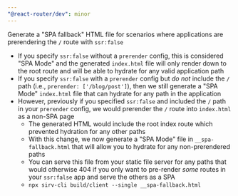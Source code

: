 ```yaml
---
"@react-router/dev": minor
---
```


Generate a "SPA fallback" HTML file for scenarios where applications are prerendering the `/` route with `ssr:false`

- If you specify `ssr:false` without a `prerender` config, this is considered "SPA Mode" and the generated `index.html` file will only render down to the root route and will be able to hydrate for any valid application path
- If you specify `ssr:false` with a `prerender` config but _do not_ include the `/` path (i.e., `prerender: ['/blog/post']`), then we still generate a "SPA Mode" `index.html` file that can hydrate for any path in the application
- However, previously if you specified `ssr:false` and included the `/` path in your `prerender` config, we would prerender the `/` route into `index.html` as a non-SPA page
  - The generated HTML would include the root index route which prevented hydration for any other paths
  - With this change, we now generate a "SPA Mode" file in `__spa-fallback.html` that will allow you to hydrate for any non-prerendered paths
  - You can serve this file from your static file server for any paths that would otherwise 404 if you only want to pre-render _some_ routes in your `ssr:false` app and serve the others as a SPA
  - `npx sirv-cli build/client --single __spa-fallback.html`
